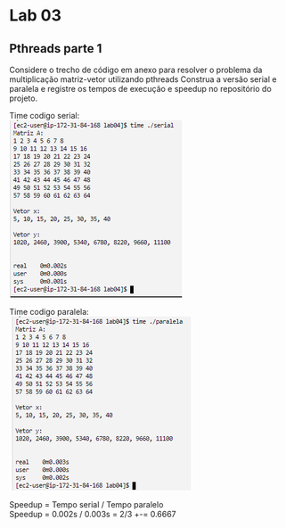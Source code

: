 # Lab 03  
## Pthreads parte 1  
Considere o trecho de código em anexo para resolver o problema da multiplicação matriz-vetor utilizando pthreads Construa a versão serial e paralela e registre os tempos de execução e speedup no repositório do projeto.  
  
Time codigo serial:  
![img1](imgs/img1.png)  
  
Time codigo paralela:  
![img2](imgs/img2.png)  
  
Speedup = Tempo serial / Tempo paralelo  
Speedup = 0.002s / 0.003s = 2/3 +-= 0.6667  
